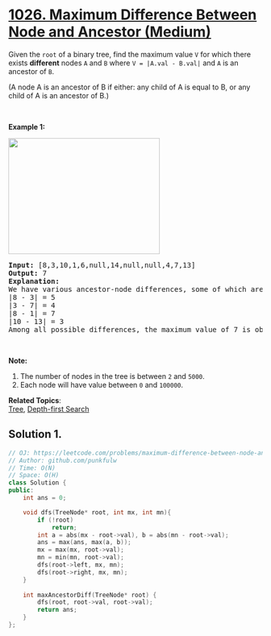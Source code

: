 # [1026. Maximum Difference Between Node and Ancestor (Medium)](https://leetcode.com/problems/maximum-difference-between-node-and-ancestor/)

<p>Given the <code>root</code> of a binary tree, find the maximum value <code>V</code> for which there exists <strong>different</strong> nodes <code>A</code> and <code>B</code> where <code>V = |A.val - B.val|</code>&nbsp;and <code>A</code> is an ancestor of <code>B</code>.</p>

<p>(A node A is an ancestor of B if either: any child of A is equal to B, or any child of A is an ancestor of B.)</p>

<p>&nbsp;</p>

<p><strong>Example 1:</strong></p>

<p><img alt="" src="https://assets.leetcode.com/uploads/2019/09/09/2whqcep.jpg" style="height: 230px; width: 300px;"></p>

<pre><strong>Input: </strong><span id="example-input-1-1">[8,3,10,1,6,null,14,null,null,4,7,13]</span>
<strong>Output: </strong><span id="example-output-1">7</span>
<strong>Explanation: </strong>
We have various ancestor-node differences, some of which are given below :
|8 - 3| = 5
|3 - 7| = 4
|8 - 1| = 7
|10 - 13| = 3
Among all possible differences, the maximum value of 7 is obtained by |8 - 1| = 7.
</pre>

<p>&nbsp;</p>

<p><strong>Note:</strong></p>

<ol>
	<li>The number of nodes in the tree is between <code>2</code> and <code>5000</code>.</li>
	<li>Each node will have value between <code>0</code> and <code>100000</code>.</li>
</ol>


**Related Topics**:  
[Tree](https://leetcode.com/tag/tree/), [Depth-first Search](https://leetcode.com/tag/depth-first-search/)

## Solution 1. 

```cpp
// OJ: https://leetcode.com/problems/maximum-difference-between-node-and-ancestor/
// Author: github.com/punkfulw
// Time: O(N)
// Space: O(H)
class Solution {
public:
    int ans = 0;

    void dfs(TreeNode* root, int mx, int mn){
        if (!root)
            return;
        int a = abs(mx - root->val), b = abs(mn - root->val);
        ans = max(ans, max(a, b));
        mx = max(mx, root->val);
        mn = min(mn, root->val);
        dfs(root->left, mx, mn);
        dfs(root->right, mx, mn);
    }
    
    int maxAncestorDiff(TreeNode* root) {
        dfs(root, root->val, root->val);
        return ans;
    }
};
```
